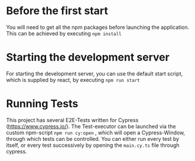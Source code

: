 # Before the first start
You will need to get all the npm packages before launching the application. This can be achieved by executing 
```npm install```

# Starting the development server
For starting the development server, you can use the default start script, which is supplied by react, by executing 
```npm run start```

# Running Tests
This project has several E2E-Tests written for Cypress (https://www.cypress.io/). The Test-executor can be launched via the custom npm-script 
```npm run cy:open```
, which will open a Cypress-Window, through which tests can be controlled.
You can either run every test by itself, or every test successively by opening the 
```main.cy.ts```
file through cypress.